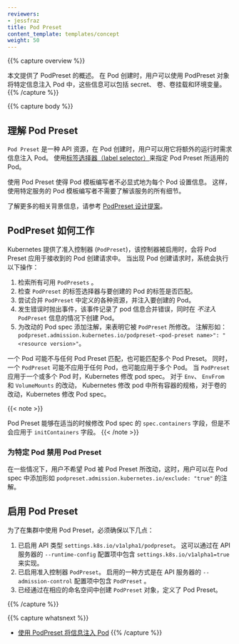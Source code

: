 ```yaml
---
reviewers:
- jessfraz
title: Pod Preset
content_template: templates/concept
weight: 50
---
```


{{% capture overview %}}
<!--
This page provides an overview of PodPresets, which are objects for injecting
certain information into pods at creation time. The information can include
secrets, volumes, volume mounts, and environment variables.
-->
本文提供了 PodPreset 的概述。 在 Pod 创建时，用户可以使用 PodPreset 对象将特定信息注入 Pod 中，这些信息可以包括 secret、 卷、卷挂载和环境变量。
{{% /capture %}}


{{% capture body %}}

<!--
## Understanding Pod Presets

A `Pod Preset` is an API resource for injecting additional runtime requirements
into a Pod at creation time.
You use [label selectors](/docs/concepts/overview/working-with-objects/labels/#label-selectors)
to specify the Pods to which a given Pod Preset applies.
-->

## 理解 Pod Preset

`Pod Preset` 是一种 API 资源，在 Pod 创建时，用户可以用它将额外的运行时需求信息注入 Pod。
使用[标签选择器（label selector）](/docs/concepts/overview/working-with-objects/labels/#label-selectors)来指定 Pod Preset 所适用的 Pod。

<!--
Using a Pod Preset allows pod template authors to not have to explicitly provide
all information for every pod. This way, authors of pod templates consuming a
specific service do not need to know all the details about that service.
-->

使用 Pod Preset 使得 Pod 模板编写者不必显式地为每个 Pod 设置信息。
这样，使用特定服务的 Pod 模板编写者不需要了解该服务的所有细节。

<!--
For more information about the background, see the [design proposal for PodPreset](https://git.k8s.io/community/contributors/design-proposals/service-catalog/pod-preset.md).
-->

了解更多的相关背景信息，请参考 [ PodPreset 设计提案](https://git.k8s.io/community/contributors/design-proposals/service-catalog/pod-preset.md)。

<!--
## How It Works

Kubernetes provides an admission controller (`PodPreset`) which, when enabled,
applies Pod Presets to incoming pod creation requests.
When a pod creation request occurs, the system does the following:
-->

## PodPreset 如何工作

Kubernetes 提供了准入控制器 (`PodPreset`)，该控制器被启用时，会将 Pod Preset 
应用于接收到的 Pod 创建请求中。
当出现 Pod 创建请求时，系统会执行以下操作：

<!--
1. Retrieve all `PodPresets` available for use.
1. Check if the label selectors of any `PodPreset` matches the labels on the
   pod being created.
1. Attempt to merge the various resources defined by the `PodPreset` into the
   Pod being created.
1. On error, throw an event documenting the merge error on the pod, and create
   the pod _without_ any injected resources from the `PodPreset`.
1. Annotate the resulting modified Pod spec to indicate that it has been
   modified by a `PodPreset`. The annotation is of the form
   `podpreset.admission.kubernetes.io/podpreset-<pod-preset name>: "<resource version>"`.
-->

1. 检索所有可用 `PodPresets` 。
1. 检查 `PodPreset` 的标签选择器与要创建的 Pod 的标签是否匹配。
1. 尝试合并 `PodPreset` 中定义的各种资源，并注入要创建的 Pod。
1. 发生错误时抛出事件，该事件记录了 pod 信息合并错误，同时在 _不注入_ `PodPreset` 信息的情况下创建 Pod。
1. 为改动的 Pod spec 添加注解，来表明它被 `PodPreset` 所修改。 注解形如：
`podpreset.admission.kubernetes.io/podpreset-<pod-preset name>": "<resource version>"`。

<!--
Each Pod can be matched by zero or more Pod Presets; and each `PodPreset` can be
applied to zero or more pods. When a `PodPreset` is applied to one or more
Pods, Kubernetes modifies the Pod Spec. For changes to `Env`, `EnvFrom`, and
`VolumeMounts`, Kubernetes modifies the container spec for all containers in
the Pod; for changes to `Volume`, Kubernetes modifies the Pod Spec.
-->

一个 Pod 可能不与任何 Pod Preset 匹配，也可能匹配多个 Pod Preset。 同时，一个 `PodPreset` 
可能不应用于任何 Pod，也可能应用于多个 Pod。 当 `PodPreset` 应用于一个或多个 Pod 时，Kubernetes
修改 pod spec。 对于 `Env`、 `EnvFrom` 和 `VolumeMounts` 的改动， Kubernetes 修改 pod 
中所有容器的规格，对于卷的改动，Kubernetes 修改 Pod spec。


{{< note >}}
<!--A Pod Preset is capable of modifying the `.spec.containers` field in a
Pod spec when appropriate. *No* resource definition from the Pod Preset will be
applied to the `initContainers` field.-->

Pod Preset 能够在适当的时候修改 Pod spec 的 `spec.containers` 字段，但是不会应用于 `initContainers` 字段。
{{< /note >}}

<!--
### Disable Pod Preset for a Specific Pod

There may be instances where you wish for a Pod to not be altered by any Pod
Preset mutations. In these cases, you can add an annotation in the Pod Spec
of the form: `podpreset.admission.kubernetes.io/exclude: "true"`.
-->

### 为特定 Pod 禁用 Pod Preset

在一些情况下，用户不希望 Pod 被 Pod Preset 所改动，这时，用户可以在 Pod spec 中添加形如 `podpreset.admission.kubernetes.io/exclude: "true"` 的注解。

<!--
## Enable Pod Preset

In order to use Pod Presets in your cluster you must ensure the following:
-->

## 启用 Pod Preset

为了在集群中使用 Pod Preset，必须确保以下几点：

<!--
1.  You have enabled the API type `settings.k8s.io/v1alpha1/podpreset`. For
    example, this can be done by including `settings.k8s.io/v1alpha1=true` in
    the `--runtime-config` option for the API server.
1.  You have enabled the admission controller `PodPreset`. One way to doing this
    is to include `PodPreset` in the `--enable-admission-plugins` option value specified
    for the API server.
1.  You have defined your Pod Presets by creating `PodPreset` objects in the
    namespace you will use.
-->

1.  已启用 API 类型 `settings.k8s.io/v1alpha1/podpreset`。 这可以通过在 API 服务器的 `--runtime-config` 配置项中包含 `settings.k8s.io/v1alpha1=true` 来实现。
1.  已启用准入控制器 `PodPreset`。 启用的一种方式是在 API 服务器的 `--admission-control` 配置项中包含 `PodPreset` 。
1.  已经通过在相应的命名空间中创建 `PodPreset` 对象，定义了 Pod Preset。


{{% /capture %}}

{{% capture whatsnext %}}
<!--
* [Injecting data into a Pod using PodPreset](/docs/tasks/inject-data-application/podpreset/)
-->
* [使用 PodPreset 将信息注入 Pod](/docs/tasks/inject-data-application/podpreset/)
{{% /capture %}}
